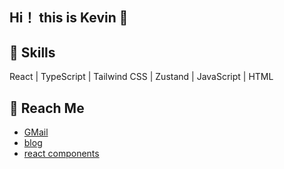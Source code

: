 ## Hi！ this is Kevin 👋

## 🔧 Skills

React | TypeScript | Tailwind CSS | Zustand | JavaScript | HTML

## 💬 Reach Me

- [ GMail](mailto:huanwendu@gmail.com)
- [ blog](https://kevin-blog-beta.vercel.app)
- [ react components](https://react-conponent-wm6t.vercel.app)

<!-- 23344 111 -->
<!--
**kevin-dhw/kevin-dhw** is a ✨ _special_ ✨ repository because its `README.md` (this file) appears on your GitHub profile.

Here are some ideas to get you started:

- 🔭 I’m currently working on ... .....1233666777888566
- 🌱 I’m currently learning ...
- 👯 I’m looking to collaborate on ...
- 🤔 I’m looking for help with ...
- 💬 Ask me about ...r
- 📫 How to reach me: ...
- 😄 Pronouns: ...
- ⚡ Fun fact: ...
-->
